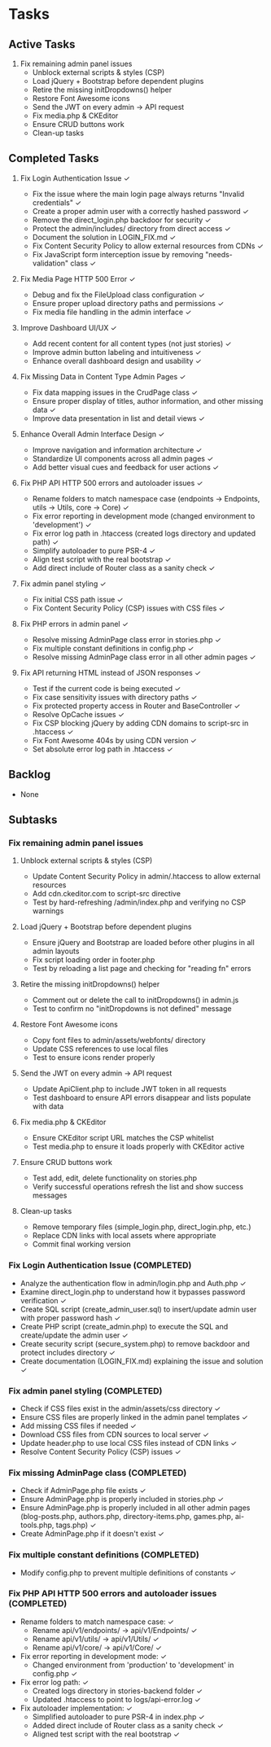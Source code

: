 # Tasks

## Active Tasks
1. Fix remaining admin panel issues
   - Unblock external scripts & styles (CSP)
   - Load jQuery + Bootstrap before dependent plugins
   - Retire the missing initDropdowns() helper
   - Restore Font Awesome icons
   - Send the JWT on every admin → API request
   - Fix media.php & CKEditor
   - Ensure CRUD buttons work
   - Clean-up tasks

## Completed Tasks
1. Fix Login Authentication Issue ✓
   - Fix the issue where the main login page always returns "Invalid credentials" ✓
   - Create a proper admin user with a correctly hashed password ✓
   - Remove the direct_login.php backdoor for security ✓
   - Protect the admin/includes/ directory from direct access ✓
   - Document the solution in LOGIN_FIX.md ✓
   - Fix Content Security Policy to allow external resources from CDNs ✓
   - Fix JavaScript form interception issue by removing "needs-validation" class ✓

2. Fix Media Page HTTP 500 Error ✓
   - Debug and fix the FileUpload class configuration ✓
   - Ensure proper upload directory paths and permissions ✓
   - Fix media file handling in the admin interface ✓

3. Improve Dashboard UI/UX ✓
   - Add recent content for all content types (not just stories) ✓
   - Improve admin button labeling and intuitiveness ✓
   - Enhance overall dashboard design and usability ✓

4. Fix Missing Data in Content Type Admin Pages ✓
   - Fix data mapping issues in the CrudPage class ✓
   - Ensure proper display of titles, author information, and other missing data ✓
   - Improve data presentation in list and detail views ✓

5. Enhance Overall Admin Interface Design ✓
   - Improve navigation and information architecture ✓
   - Standardize UI components across all admin pages ✓
   - Add better visual cues and feedback for user actions ✓

6. Fix PHP API HTTP 500 errors and autoloader issues ✓
   - Rename folders to match namespace case (endpoints → Endpoints, utils → Utils, core → Core) ✓
   - Fix error reporting in development mode (changed environment to 'development') ✓
   - Fix error log path in .htaccess (created logs directory and updated path) ✓
   - Simplify autoloader to pure PSR-4 ✓
   - Align test script with the real bootstrap ✓
   - Add direct include of Router class as a sanity check ✓

7. Fix admin panel styling ✓
   - Fix initial CSS path issue ✓
   - Fix Content Security Policy (CSP) issues with CSS files ✓

8. Fix PHP errors in admin panel ✓
   - Resolve missing AdminPage class error in stories.php ✓
   - Fix multiple constant definitions in config.php ✓
   - Resolve missing AdminPage class error in all other admin pages ✓

9. Fix API returning HTML instead of JSON responses ✓
   - Test if the current code is being executed ✓
   - Fix case sensitivity issues with directory paths ✓
   - Fix protected property access in Router and BaseController ✓
   - Resolve OpCache issues ✓
   - Fix CSP blocking jQuery by adding CDN domains to script-src in .htaccess ✓
   - Fix Font Awesome 404s by using CDN version ✓
   - Set absolute error log path in .htaccess ✓

## Backlog
- None

## Subtasks
### Fix remaining admin panel issues
1. Unblock external scripts & styles (CSP)
   - Update Content Security Policy in admin/.htaccess to allow external resources
   - Add cdn.ckeditor.com to script-src directive
   - Test by hard-refreshing /admin/index.php and verifying no CSP warnings

2. Load jQuery + Bootstrap before dependent plugins
   - Ensure jQuery and Bootstrap are loaded before other plugins in all admin layouts
   - Fix script loading order in footer.php
   - Test by reloading a list page and checking for "reading fn" errors

3. Retire the missing initDropdowns() helper
   - Comment out or delete the call to initDropdowns() in admin.js
   - Test to confirm no "initDropdowns is not defined" message

4. Restore Font Awesome icons
   - Copy font files to admin/assets/webfonts/ directory
   - Update CSS references to use local files
   - Test to ensure icons render properly

5. Send the JWT on every admin → API request
   - Update ApiClient.php to include JWT token in all requests
   - Test dashboard to ensure API errors disappear and lists populate with data

6. Fix media.php & CKEditor
   - Ensure CKEditor script URL matches the CSP whitelist
   - Test media.php to ensure it loads properly with CKEditor active

7. Ensure CRUD buttons work
   - Test add, edit, delete functionality on stories.php
   - Verify successful operations refresh the list and show success messages

8. Clean-up tasks
   - Remove temporary files (simple_login.php, direct_login.php, etc.)
   - Replace CDN links with local assets where appropriate
   - Commit final working version

### Fix Login Authentication Issue (COMPLETED)
- Analyze the authentication flow in admin/login.php and Auth.php ✓
- Examine direct_login.php to understand how it bypasses password verification ✓
- Create SQL script (create_admin_user.sql) to insert/update admin user with proper password hash ✓
- Create PHP script (create_admin.php) to execute the SQL and create/update the admin user ✓
- Create security script (secure_system.php) to remove backdoor and protect includes directory ✓
- Create documentation (LOGIN_FIX.md) explaining the issue and solution ✓

### Fix admin panel styling (COMPLETED)
- Check if CSS files exist in the admin/assets/css directory ✓
- Ensure CSS files are properly linked in the admin panel templates ✓
- Add missing CSS files if needed ✓
- Download CSS files from CDN sources to local server ✓
- Update header.php to use local CSS files instead of CDN links ✓
- Resolve Content Security Policy (CSP) issues ✓

### Fix missing AdminPage class (COMPLETED)
- Check if AdminPage.php file exists ✓
- Ensure AdminPage.php is properly included in stories.php ✓
- Ensure AdminPage.php is properly included in all other admin pages (blog-posts.php, authors.php, directory-items.php, games.php, ai-tools.php, tags.php) ✓
- Create AdminPage.php if it doesn't exist ✓

### Fix multiple constant definitions (COMPLETED)
- Modify config.php to prevent multiple definitions of constants ✓

### Fix PHP API HTTP 500 errors and autoloader issues (COMPLETED)
- Rename folders to match namespace case: ✓
  - Rename api/v1/endpoints/ → api/v1/Endpoints/ ✓
  - Rename api/v1/utils/ → api/v1/Utils/ ✓
  - Rename api/v1/core/ → api/v1/Core/ ✓
- Fix error reporting in development mode: ✓
  - Changed environment from 'production' to 'development' in config.php ✓
- Fix error log path: ✓
  - Created logs directory in stories-backend folder ✓
  - Updated .htaccess to point to logs/api-error.log ✓
- Fix autoloader implementation: ✓
  - Simplified autoloader to pure PSR-4 in index.php ✓
  - Added direct include of Router class as a sanity check ✓
  - Aligned test script with the real bootstrap ✓